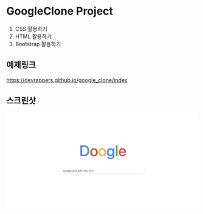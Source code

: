 # GoogleClone Project

1. CSS 활용하기 
2. HTML 활용하기
3. Bootstrap 활용하기 

## 예제링크
https://devrappers.github.io/google_clone/index

## 스크린샷 
![Alt text](screen.png)
